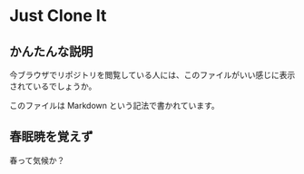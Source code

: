 # Just Clone It

## かんたんな説明

今ブラウザでリポジトリを閲覧している人には、このファイルがいい感じに表示されているでしょうか。

このファイルは Markdown という記法で書かれています。

## 春眠暁を覚えず

春って気候か？
